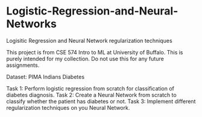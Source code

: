 # Logistic-Regression-and-Neural-Networks
Logisitic Regression and Neural Network regularization techniques 

This project is from CSE 574 Intro to ML at University of Buffalo.
This is purely intended for my collection. Do not use this for any future assignments. 

Dataset: PIMA Indians Diabetes

Task 1: Perform logistic regression from scratch for classification of diabetes diagnosis.
Task 2: Create a Neural Network from scratch to classify whether the patient has diabetes or not.
Task 3: Implement different regularization techniques on you Neural Network.
